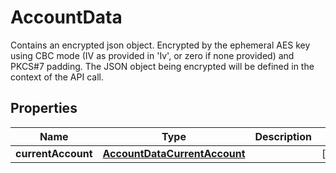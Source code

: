 

# AccountData

Contains an encrypted json object. Encrypted by the ephemeral AES key using CBC mode (IV as provided in 'Iv', or zero if none provided) and PKCS#7 padding.  The JSON object being encrypted will be defined in the context of the API call.

## Properties

| Name | Type | Description | Notes |
|------------ | ------------- | ------------- | -------------|
|**currentAccount** | [**AccountDataCurrentAccount**](AccountDataCurrentAccount.md) |  |  [optional] |



